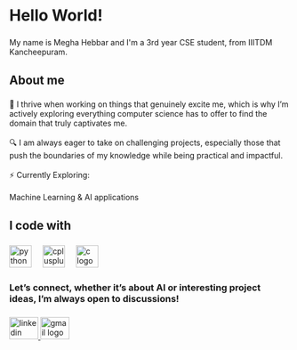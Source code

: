 <h1 align="left">Hello World!</h1>

###

<p align="left">My name is Megha Hebbar and I'm a 3rd year CSE student, from IIITDM Kancheepuram.</p>

###

<h2 align="left">About me</h2>

###

<p align="left">🧠 I thrive when working on things that genuinely excite me, which is why I’m actively exploring everything computer science has to offer to find the domain that truly captivates me.<br><br>🔍 I am always eager to take on challenging projects, especially those that push the boundaries of my knowledge while being practical and impactful.<br><br>⚡ Currently Exploring:<br><br>Machine Learning & AI applications</p>

###

<h2 align="left">I code with</h2>

###

<div align="left">
  <img src="https://cdn.jsdelivr.net/gh/devicons/devicon/icons/python/python-original.svg" height="40" alt="python logo"  />
  <img width="12" />
  <img src="https://cdn.jsdelivr.net/gh/devicons/devicon/icons/cplusplus/cplusplus-original.svg" height="40" alt="cplusplus logo"  />
  <img width="12" />
  <img src="https://cdn.jsdelivr.net/gh/devicons/devicon/icons/c/c-original.svg" height="40" alt="c logo"  />
</div>

###

<h3 align="left">Let’s connect, whether it’s about AI or interesting project ideas, I’m always open to discussions!</h3>

###

<div align="left">
  <a href="https://www.linkedin.com/in/megha-hebbar-73aa3b261" target="_blank">
  <img src="https://raw.githubusercontent.com/maurodesouza/profile-readme-generator/master/src/assets/icons/social/linkedin/default.svg" width="52" height="40" alt="linkedin logo"  />
 </a>
  <a href="mailto:meghahebbar06@gmail.com">
  <img src="https://raw.githubusercontent.com/maurodesouza/profile-readme-generator/master/src/assets/icons/social/gmail/default.svg" width="52" height="40" alt="gmail logo"  />
  </a>
</div>

###
